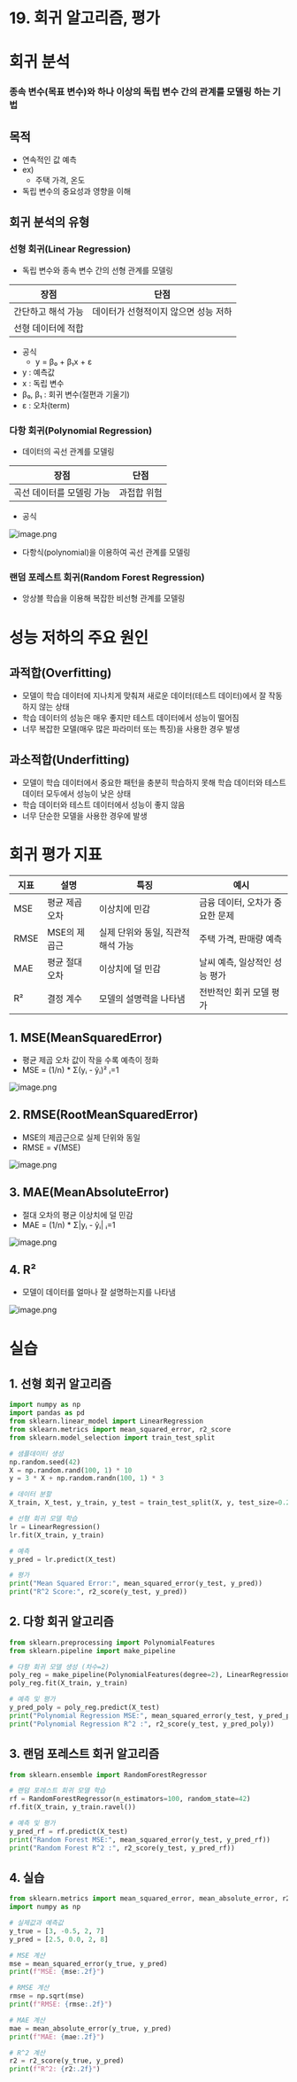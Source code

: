 # 19. 회귀 알고리즘, 평가

# 회귀 분석

### 종속 변수(목표 변수)와 하나 이상의 독립 변수 간의 관계를 모델링 하는 기법

## 목적

- 연속적인 값 예측
- ex)
    - 주택 가격, 온도
- 독립 변수의 중요성과 영향을 이해

## 회귀 분석의 유형

### 선형 회귀(Linear Regression)

- 독립 변수와 종속 변수 간의 선형 관계를 모델링

| 장점 | 단점 |
| --- | --- |
| 간단하고 해석 가능 | 데이터가 선형적이지 않으면 성능 저하 |
| 선형 데이터에 적합 |  |
- 공식
    - y = β₀ + β₁x + ε
- y : 예측값
- x : 독립 변수
- β₀, β₁ : 회귀 변수(절편과 기울기)
- ε : 오차(term)

### 다항 회귀(Polynomial Regression)

- 데이터의 곡선 관계를 모델링

| 장점 | 단점 |
| --- | --- |
| 곡선 데이터를 모델링 가능 | 과접합 위험 |
- 공식

![image.png](image.png)

- 다항식(polynomial)을 이용하여 곡선 관계를 모델링

### 랜덤 포레스트 회귀(Random Forest Regression)

- 앙상블 학습을 이용해 복잡한 비선형 관계를 모델링

# 성능 저하의 주요 원인

## 과적합(Overfitting)

- 모델이 학습 데이터에 지나치게 맞춰져 새로운 데이터(테스트 데이터)에서 잘 작동하지 않는 상태
- 학습 데이터의 성능은 매우 좋지만 테스트 데이터에서 성능이 떨어짐
- 너무 복잡한 모델(매우 많은 파라미터 또는 특징)을 사용한 경우 발생

## 과소적합(Underfitting)

- 모델이 학습 데이터에서 중요한 패턴을 충분히 학습하지 못해 학습 데이터와 테스트 데이터 모두에서
성능이 낮은 상태
- 학습 데이터와 테스트 데이터에서 성능이 좋지 않음
- 너무 단순한 모델을 사용한 경우에 발생

# 회귀 평가 지표

| 지표 | 설명 | 특징 | 예시 |
| --- | --- | --- | --- |
| MSE | 평균 제곱 오차 | 이상치에 민감 | 금융 데이터, 오차가 중요한 문제 |
| RMSE | MSE의 제곱근 | 실제 단위와 동일, 직관적 해석 가능 | 주택 가격, 판매량 예측 |
| MAE | 평균 절대 오차 | 이상치에 덜 민감 | 날씨 예측, 일상적인 성능 평가 |
| R² | 결정 계수 | 모델의 설명력을 나타냄 | 전반적인 회귀 모델 평가 |

## 1. MSE(MeanSquaredError)

- 평균 제곱 오차 값이 작을 수록 예측이 정화
- MSE = (1/n) * Σ(yᵢ - ŷᵢ)²
ᵢ=1

![image.png](image%201.png)

## 2. RMSE(RootMeanSquaredError)

- MSE의 제곱근으로 실제 단위와 동일
- RMSE = √(MSE)

![image.png](image%202.png)

## 3. MAE(MeanAbsoluteError)

- 절대 오차의 평균 이상치에 덜 민감
- MAE = (1/n) * Σ|yᵢ - ŷᵢ|
ᵢ=1

![image.png](image%203.png)

## 4. R²

- 모델이 데이터를 얼마나 잘 설명하는지를 나타냄

![image.png](image%204.png)

# 실습

## 1. 선형 회귀 알고리즘

```python
import numpy as np
import pandas as pd
from sklearn.linear_model import LinearRegression
from sklearn.metrics import mean_squared_error, r2_score
from sklearn.model_selection import train_test_split

# 샘플데이터 생성
np.random.seed(42)
X = np.random.rand(100, 1) * 10
y = 3 * X + np.random.randn(100, 1) * 3

# 데이터 분할
X_train, X_test, y_train, y_test = train_test_split(X, y, test_size=0.2, random_state=42)

# 선형 회귀 모델 학습
lr = LinearRegression()
lr.fit(X_train, y_train)

# 예측
y_pred = lr.predict(X_test)

# 평가
print("Mean Squared Error:", mean_squared_error(y_test, y_pred))
print("R^2 Score:", r2_score(y_test, y_pred))
```

## 2. 다항 회귀 알고리즘

```python
from sklearn.preprocessing import PolynomialFeatures
from sklearn.pipeline import make_pipeline

# 다항 회귀 모델 생성 (차수=2)
poly_reg = make_pipeline(PolynomialFeatures(degree=2), LinearRegression())
poly_reg.fit(X_train, y_train)

# 예측 및 평가
y_pred_poly = poly_reg.predict(X_test)
print("Polynomial Regression MSE:", mean_squared_error(y_test, y_pred_poly))
print("Polynomial Regression R^2 :", r2_score(y_test, y_pred_poly))
```

## 3. 랜덤 포레스트 회귀 알고리즘

```python
from sklearn.ensemble import RandomForestRegressor

# 랜덤 포레스트 회귀 모델 학습
rf = RandomForestRegressor(n_estimators=100, random_state=42)
rf.fit(X_train, y_train.ravel())

# 예측 및 평가
y_pred_rf = rf.predict(X_test)
print("Random Forest MSE:", mean_squared_error(y_test, y_pred_rf))
print("Random Forest R^2 :", r2_score(y_test, y_pred_rf))
```

## 4. 실습

```python
from sklearn.metrics import mean_squared_error, mean_absolute_error, r2_score
import numpy as np

# 실제값과 예측값
y_true = [3, -0.5, 2, 7]
y_pred = [2.5, 0.0, 2, 8]

# MSE 계산
mse = mean_squared_error(y_true, y_pred)
print(f"MSE: {mse:.2f}")

# RMSE 계산
rmse = np.sqrt(mse)
print(f"RMSE: {rmse:.2f}")

# MAE 계산
mae = mean_absolute_error(y_true, y_pred)
print(f"MAE: {mae:.2f}")

# R^2 계산
r2 = r2_score(y_true, y_pred)
print(f"R^2: {r2:.2f}")
```